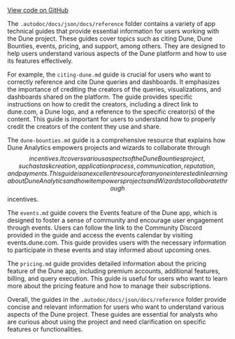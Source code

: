 [View code on GitHub](https://dune.com/.autodoc/docs/json/docs/reference)

The `.autodoc/docs/json/docs/reference` folder contains a variety of app technical guides that provide essential information for users working with the Dune project. These guides cover topics such as citing Dune, Dune Bounties, events, pricing, and support, among others. They are designed to help users understand various aspects of the Dune platform and how to use its features effectively.

For example, the `citing-dune.md` guide is crucial for users who want to correctly reference and cite Dune queries and dashboards. It emphasizes the importance of crediting the creators of the queries, visualizations, and dashboards shared on the platform. The guide provides specific instructions on how to credit the creators, including a direct link to dune.com, a Dune logo, and a reference to the specific creator(s) of the content. This guide is important for users to understand how to properly credit the creators of the content they use and share.

The `dune-bounties.md` guide is a comprehensive resource that explains how Dune Analytics empowers projects and wizards to collaborate through $$ incentives. It covers various aspects of the Dune Bounties project, such as task creation, application process, communication, reputation, and payments. This guide is an excellent resource for anyone interested in learning about Dune Analytics and how it empowers projects and Wizards to collaborate through $$ incentives.

The `events.md` guide covers the Events feature of the Dune app, which is designed to foster a sense of community and encourage user engagement through events. Users can follow the link to the Community Discord provided in the guide and access the events calendar by visiting events.dune.com. This guide provides users with the necessary information to participate in these events and stay informed about upcoming ones.

The `pricing.md` guide provides detailed information about the pricing feature of the Dune app, including premium accounts, additional features, billing, and query execution. This guide is useful for users who want to learn more about the pricing feature and how to manage their subscriptions.

Overall, the guides in the `.autodoc/docs/json/docs/reference` folder provide concise and relevant information for users who want to understand various aspects of the Dune project. These guides are essential for analysts who are curious about using the project and need clarification on specific features or functionalities.
